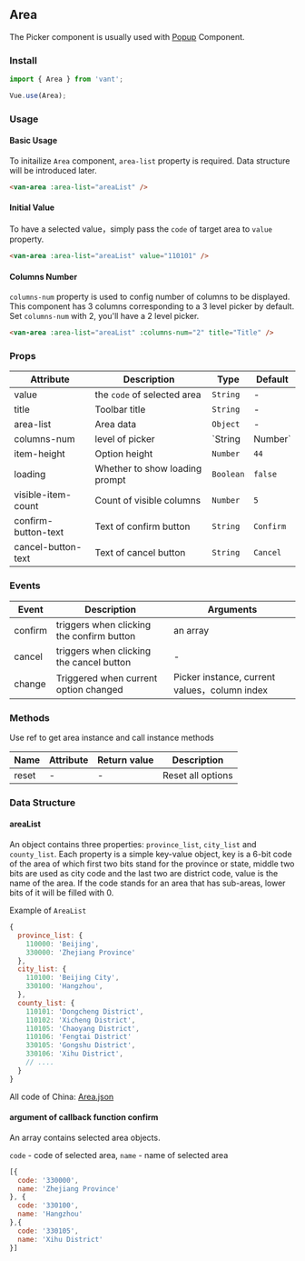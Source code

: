 ## Area
The Picker component is usually used with [Popup](#/en-US/popup) Component.

### Install

``` javascript
import { Area } from 'vant';

Vue.use(Area);
```

### Usage

#### Basic Usage

To initailize `Area` component, `area-list` property is required. Data structure will be introduced later. 

```html
<van-area :area-list="areaList" />
```

#### Initial Value

To have a selected value，simply pass the `code` of target area to `value` property.

```html
<van-area :area-list="areaList" value="110101" />
```

#### Columns Number

`columns-num` property is used to config number of columns to be displayed. This component has 3 columns corresponding to a 3 level picker by default.
Set `columns-num` with 2, you'll have a 2 level picker.

```html
<van-area :area-list="areaList" :columns-num="2" title="Title" />
```


### Props

| Attribute | Description | Type | Default |
|------|------|------|------|
| value | the `code` of selected area | `String` | - |
| title | Toolbar title | `String` | - |
| area-list | Area data | `Object` | - |
| columns-num | level of picker | `String | Number` | `3` |
| item-height | Option height | `Number` | `44` |
| loading | Whether to show loading prompt | `Boolean` | `false` |
| visible-item-count | Count of visible columns | `Number` | `5` |
| confirm-button-text | Text of confirm button | `String` | `Confirm` |
| cancel-button-text | Text of cancel button | `String` | `Cancel` |

### Events

| Event | Description | Arguments |
|------|------|------|
| confirm | triggers when clicking the confirm button | an array |
| cancel | triggers when clicking the cancel button | - |
| change | Triggered when current option changed | Picker instance, current values，column index |

### Methods

Use ref to get area instance and call instance methods

| Name | Attribute | Return value | Description |
|------|------|------|------|
| reset | - | - | Reset all options |

### Data Structure

#### areaList

An object contains three properties: `province_list`, `city_list` and `county_list`. 
Each property is a simple key-value object, key is a 6-bit code of the area of which first two bits stand for the province or state, middle two bits are used as city code and the last two are district code, value is the name of the area. If the code stands for an area that has sub-areas, lower bits of it will be filled with 0.

Example of `AreaList`

```javascript
{
  province_list: {
    110000: 'Beijing',
    330000: 'Zhejiang Province'
  },
  city_list: {
    110100: 'Beijing City',
    330100: 'Hangzhou',
  },
  county_list: {
    110101: 'Dongcheng District',
    110102: 'Xicheng District',
    110105: 'Chaoyang District',
    110106: 'Fengtai District'
    330105: 'Gongshu District',
    330106: 'Xihu District',
    // ....
  }
}
```

All code of China: [Area.json](https://github.com/youzan/vant/blob/dev/packages/area/demo/area-en.js)

#### argument of callback function confirm
An array contains selected area objects.

`code` - code of selected area, `name` - name of selected area
```javascript
[{
  code: '330000',
  name: 'Zhejiang Province'
}, {
  code: '330100',
  name: 'Hangzhou'
},{
  code: '330105',
  name: 'Xihu District'
}]
```
